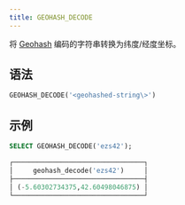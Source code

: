 ```yaml
---
title: GEOHASH_DECODE
---
```


将 [Geohash](https://en.wikipedia.org/wiki/Geohash) 编码的字符串转换为纬度/经度坐标。

## 语法

```sql
GEOHASH_DECODE('<geohashed-string\>')
```

## 示例

```sql
SELECT GEOHASH_DECODE('ezs42');

┌─────────────────────────────────┐
│     geohash_decode('ezs42')     │
├─────────────────────────────────┤
│ (-5.60302734375,42.60498046875) │
└─────────────────────────────────┘
```